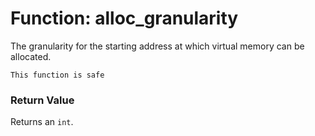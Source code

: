 # Function: alloc_granularity

The granularity for the starting address at which virtual memory can be allocated.

```admonish success title=""
This function is safe
```

### Return Value
Returns an `int`.
